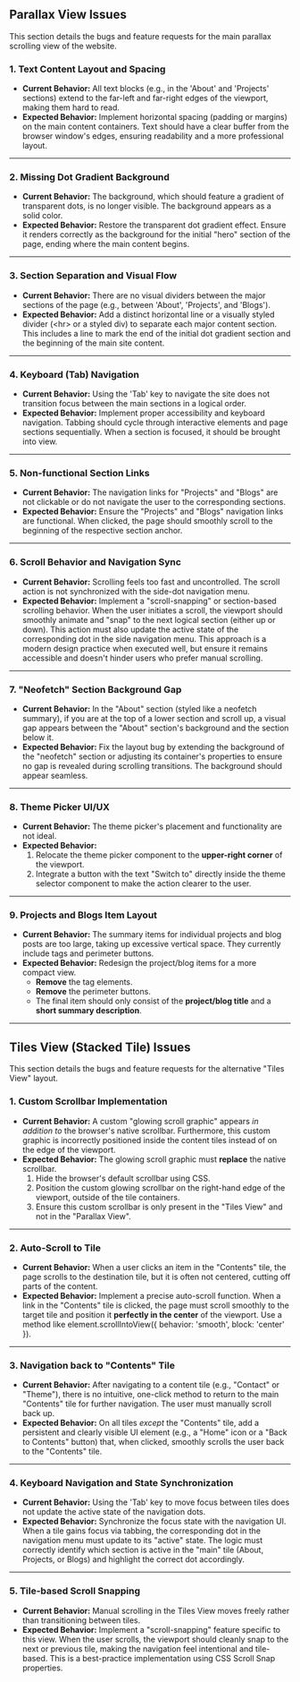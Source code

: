## **Parallax View Issues**

This section details the bugs and feature requests for the main parallax scrolling view of the website.

### **1\. Text Content Layout and Spacing**

* **Current Behavior:** All text blocks (e.g., in the 'About' and 'Projects' sections) extend to the far-left and far-right edges of the viewport, making them hard to read.  
* **Expected Behavior:** Implement horizontal spacing (padding or margins) on the main content containers. Text should have a clear buffer from the browser window's edges, ensuring readability and a more professional layout.

---

### **2\. Missing Dot Gradient Background**

* **Current Behavior:** The background, which should feature a gradient of transparent dots, is no longer visible. The background appears as a solid color.  
* **Expected Behavior:** Restore the transparent dot gradient effect. Ensure it renders correctly as the background for the initial "hero" section of the page, ending where the main content begins.

---

### **3\. Section Separation and Visual Flow**

* **Current Behavior:** There are no visual dividers between the major sections of the page (e.g., between 'About', 'Projects', and 'Blogs').  
* **Expected Behavior:** Add a distinct horizontal line or a visually styled divider (\<hr\> or a styled div) to separate each major content section. This includes a line to mark the end of the initial dot gradient section and the beginning of the main site content.

---

### **4\. Keyboard (Tab) Navigation**

* **Current Behavior:** Using the 'Tab' key to navigate the site does not transition focus between the main sections in a logical order.  
* **Expected Behavior:** Implement proper accessibility and keyboard navigation. Tabbing should cycle through interactive elements and page sections sequentially. When a section is focused, it should be brought into view.

---

### **5\. Non-functional Section Links**

* **Current Behavior:** The navigation links for "Projects" and "Blogs" are not clickable or do not navigate the user to the corresponding sections.  
* **Expected Behavior:** Ensure the "Projects" and "Blogs" navigation links are functional. When clicked, the page should smoothly scroll to the beginning of the respective section anchor.

---

### **6\. Scroll Behavior and Navigation Sync**

* **Current Behavior:** Scrolling feels too fast and uncontrolled. The scroll action is not synchronized with the side-dot navigation menu.  
* **Expected Behavior:** Implement a "scroll-snapping" or section-based scrolling behavior. When the user initiates a scroll, the viewport should smoothly animate and "snap" to the next logical section (either up or down). This action must also update the active state of the corresponding dot in the side navigation menu. This approach is a modern design practice when executed well, but ensure it remains accessible and doesn't hinder users who prefer manual scrolling.

---

### **7\. "Neofetch" Section Background Gap**

* **Current Behavior:** In the "About" section (styled like a neofetch summary), if you are at the top of a lower section and scroll up, a visual gap appears between the "About" section's background and the section below it.  
* **Expected Behavior:** Fix the layout bug by extending the background of the "neofetch" section or adjusting its container's properties to ensure no gap is revealed during scrolling transitions. The background should appear seamless.

---

### **8\. Theme Picker UI/UX**

* **Current Behavior:** The theme picker's placement and functionality are not ideal.  
* **Expected Behavior:**  
  1. Relocate the theme picker component to the **upper-right corner** of the viewport.  
  2. Integrate a button with the text "Switch to" directly inside the theme selector component to make the action clearer to the user.

---

### **9\. Projects and Blogs Item Layout**

* **Current Behavior:** The summary items for individual projects and blog posts are too large, taking up excessive vertical space. They currently include tags and perimeter buttons.  
* **Expected Behavior:** Redesign the project/blog items for a more compact view.  
  * **Remove** the tag elements.  
  * **Remove** the perimeter buttons.  
  * The final item should only consist of the **project/blog title** and a **short summary description**.

---

## **Tiles View (Stacked Tile) Issues**

This section details the bugs and feature requests for the alternative "Tiles View" layout.

### **1\. Custom Scrollbar Implementation**

* **Current Behavior:** A custom "glowing scroll graphic" appears *in addition to* the browser's native scrollbar. Furthermore, this custom graphic is incorrectly positioned inside the content tiles instead of on the edge of the viewport.  
* **Expected Behavior:** The glowing scroll graphic must **replace** the native scrollbar.  
  1. Hide the browser's default scrollbar using CSS.  
  2. Position the custom glowing scrollbar on the right-hand edge of the viewport, outside of the tile containers.  
  3. Ensure this custom scrollbar is only present in the "Tiles View" and not in the "Parallax View".

---

### **2\. Auto-Scroll to Tile**

* **Current Behavior:** When a user clicks an item in the "Contents" tile, the page scrolls to the destination tile, but it is often not centered, cutting off parts of the content.  
* **Expected Behavior:** Implement a precise auto-scroll function. When a link in the "Contents" tile is clicked, the page must scroll smoothly to the target tile and position it **perfectly in the center** of the viewport. Use a method like element.scrollIntoView({ behavior: 'smooth', block: 'center' }).

---

### **3\. Navigation back to "Contents" Tile**

* **Current Behavior:** After navigating to a content tile (e.g., "Contact" or "Theme"), there is no intuitive, one-click method to return to the main "Contents" tile for further navigation. The user must manually scroll back up.  
* **Expected Behavior:** On all tiles *except* the "Contents" tile, add a persistent and clearly visible UI element (e.g., a "Home" icon or a "Back to Contents" button) that, when clicked, smoothly scrolls the user back to the "Contents" tile.

---

### **4\. Keyboard Navigation and State Synchronization**

* **Current Behavior:** Using the 'Tab' key to move focus between tiles does not update the active state of the navigation dots.  
* **Expected Behavior:** Synchronize the focus state with the navigation UI. When a tile gains focus via tabbing, the corresponding dot in the navigation menu must update to its "active" state. The logic must correctly identify which section is active in the "main" tile (About, Projects, or Blogs) and highlight the correct dot accordingly.

---

### **5\. Tile-based Scroll Snapping**

* **Current Behavior:** Manual scrolling in the Tiles View moves freely rather than transitioning between tiles.  
* **Expected Behavior:** Implement a "scroll-snapping" feature specific to this view. When the user scrolls, the viewport should cleanly snap to the next or previous tile, making the navigation feel intentional and tile-based. This is a best-practice implementation using CSS Scroll Snap properties.